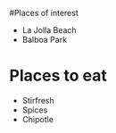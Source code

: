 #Places of interest
- La Jolla Beach
- Balboa Park

# Places to eat
- Stirfresh
- Spices
- Chipotle
